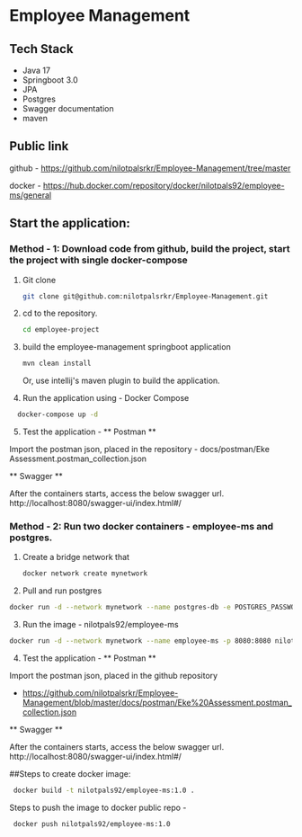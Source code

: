 # Employee Management 

## Tech Stack
- Java 17
- Springboot 3.0
- JPA
- Postgres
- Swagger documentation
- maven

## Public link
github - https://github.com/nilotpalsrkr/Employee-Management/tree/master

docker -  https://hub.docker.com/repository/docker/nilotpals92/employee-ms/general

## Start the application:
### Method - 1:  Download code from github, build the project, start the project with single docker-compose
1. Git clone
   ```bash
   git clone git@github.com:nilotpalsrkr/Employee-Management.git
   ```
2. cd to the repository.
   ```bash
   cd employee-project
   ```
   
3. build the employee-management springboot application 
    ```bash
   mvn clean install 
   ```
   Or, use intellij's maven plugin to build the application.
4. Run the application using - Docker Compose
```bash
  docker-compose up -d
```
5. Test the application - 
** Postman **
   
Import the postman json, placed in the repository
    - docs/postman/Eke Assessment.postman_collection.json

** Swagger **

After the containers starts, access the below swagger url.
http://localhost:8080/swagger-ui/index.html#/



### Method - 2:  Run two docker containers - employee-ms and postgres.
1. Create a bridge network that 
   ```bash
   docker network create mynetwork
   ```
2. Pull and run postgres
```bash
docker run -d --network mynetwork --name postgres-db -e POSTGRES_PASSWORD=eke -e POSTGRES_USER=eke -e POSTGRES_DB=employee_mgmt -p 5432:5432 postgres:alpine

```
3. Run the image - nilotpals92/employee-ms
```bash
docker run -d --network mynetwork --name employee-ms -p 8080:8080 nilotpals92/employee-ms:1.0
```
4. Test the application -
   ** Postman **

Import the postman json, placed in the github repository
- https://github.com/nilotpalsrkr/Employee-Management/blob/master/docs/postman/Eke%20Assessment.postman_collection.json

** Swagger **

After the containers starts, access the below swagger url.
http://localhost:8080/swagger-ui/index.html#/


##Steps to create docker image:
```bash
 docker build -t nilotpals92/employee-ms:1.0 .
```
Steps to push the image to docker public repo -
```bash
 docker push nilotpals92/employee-ms:1.0
```

